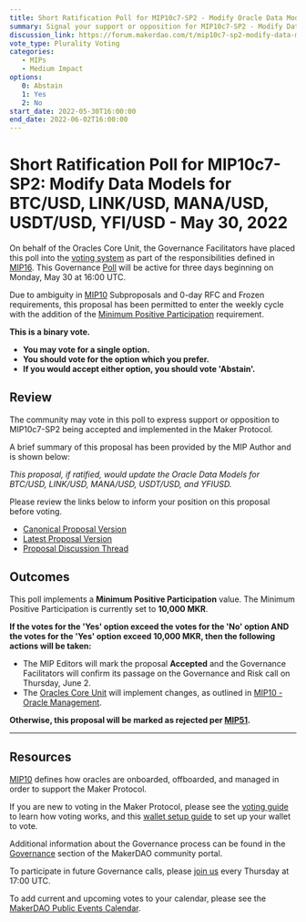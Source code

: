 ```yaml
---
title: Short Ratification Poll for MIP10c7-SP2 - Modify Oracle Data Models - May 30, 2022
summary: Signal your support or opposition for MIP10c7-SP2 - Modify Data Models for BTC/USD, LINK/USD, MANA/USD, USDT/USD, and YFI/USD.
discussion_link: https://forum.makerdao.com/t/mip10c7-sp2-modify-data-models-for-btc-usd-link-usd-mana-usd-usdt-usd-yfi-usd-data-model/15235
vote_type: Plurality Voting
categories:
   - MIPs
   - Medium Impact
options:
   0: Abstain
   1: Yes
   2: No
start_date: 2022-05-30T16:00:00
end_date: 2022-06-02T16:00:00
---
```

# Short Ratification Poll for MIP10c7-SP2: Modify Data Models for BTC/USD, LINK/USD, MANA/USD, USDT/USD, YFI/USD - May 30, 2022

On behalf of the Oracles Core Unit, the Governance Facilitators have placed this poll into the [voting system](https://vote.makerdao.com/polling) as part of the responsibilities defined in [MIP16](https://mips.makerdao.com/mips/details/MIP16). This Governance [Poll](https://community-development.makerdao.com/en/learn/governance/on-chain-gov) will be active for three days beginning on Monday, May 30 at 16:00 UTC.

Due to ambiguity in [MIP10](https://mips.makerdao.com/mips/details/MIP10) Subproposals and 0-day RFC and Frozen requirements, this proposal has been permitted to enter the weekly cycle with the addition of the [Minimum Positive Participation](https://mips.makerdao.com/mips/details/MIP51#MIP51c2) requirement.

**This is a binary vote.**
- **You may vote for a single option.**
- **You should vote for the option which you prefer.**
- **If you would accept either option, you should vote 'Abstain'.**

## Review

The community may vote in this poll to express support or opposition to MIP10c7-SP2 being accepted and implemented in the Maker Protocol.

A brief summary of this proposal has been provided by the MIP Author and is shown below:

*This proposal, if ratified, would update the Oracle Data Models for BTC/USD, LINK/USD, MANA/USD, USDT/USD, and YFIUSD.*

Please review the links below to inform your position on this proposal before voting.
* [Canonical Proposal Version](https://github.com/makerdao/mips/commit/44aa2c43b753ebc588dc46f3e68617d7b7c7ddb2)
* [Latest Proposal Version](https://mips.makerdao.com/mips/details/MIP10c7SP1)
* [Proposal Discussion Thread](https://forum.makerdao.com/t/mip10c7-sp2-modify-data-models-for-btc-usd-link-usd-mana-usd-usdt-usd-yfi-usd-data-model/15235)

## Outcomes

This poll implements a **Minimum Positive Participation** value. The Minimum Positive Participation is currently set to **10,000 MKR**.

**If the votes for the 'Yes' option exceed the votes for the 'No' option AND the votes for the 'Yes' option exceed 10,000 MKR, then the following actions will be taken:**
* The MIP Editors will mark the proposal **Accepted** and the Governance Facilitators will confirm its passage on the Governance and Risk call on Thursday, June 2.
* The [Oracles Core Unit](https://mips.makerdao.com/mips/details/MIP38#oracles-ora-001-) will implement changes, as outlined in [MIP10 - Oracle Management](https://mips.makerdao.com/mips/details/MIP10).

**Otherwise, this proposal will be marked as rejected per [MIP51](https://mips.makerdao.com/mips/details/MIP51#mip51c2-ratification-poll).**

---

## Resources

[MIP10](https://mips.makerdao.com/mips/details/MIP10) defines how oracles are onboarded, offboarded, and managed in order to support the Maker Protocol.

If you are new to voting in the Maker Protocol, please see the [voting guide](https://community-development.makerdao.com/en/learn/governance/how-voting-works/) to learn how voting works, and this [wallet setup guide](https://community-development.makerdao.com/en/learn/governance/voting-setup/) to set up your wallet to vote.

Additional information about the Governance process can be found in the [Governance](https://community-development.makerdao.com/en/learn/governance) section of the MakerDAO community portal.

To participate in future Governance calls, please [join us](https://github.com/makerdao/community/tree/master/governance/governance-and-risk-meetings) every Thursday at 17:00 UTC.

To add current and upcoming votes to your calendar, please see the [MakerDAO Public Events Calendar](https://calendar.google.com/calendar/embed?src=makerdao.com_3efhm2ghipksegl009ktniomdk%40group.calendar.google.com&ctz=UTC&mode=week&showCalendars=0&showPrint=0).
